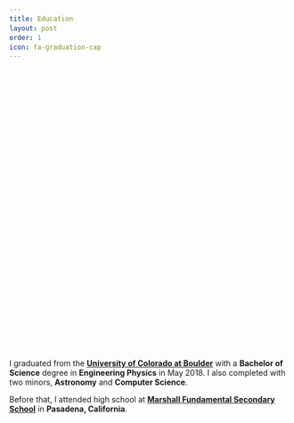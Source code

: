 ```yaml
---
title: Education
layout: post
order: 1
icon: fa-graduation-cap
---
```


<div class="image left" style="box-shadow: 0px 0px 50px 5px #888888; border-radius: 15%; opacity:0"><div class="responsive-container dim1-1"><img id = "preload" onload="fadeIn(this.parentNode.parentNode,500); fadeIn(this,500)" src="assets/images/Graduation.jpg" alt="" style="opacity:0;border-radius: 15%;"/></div></div>

I graduated from the **[University of Colorado at Boulder](https://www.colorado.edu/)** with a **Bachelor of Science** degree in **Engineering Physics** in May 2018.  I also completed with two minors, **Astronomy** and **Computer Science**. 

Before that, I attended high school at **[Marshall Fundamental Secondary School](https://www.pusd.us/marshall)** in **Pasadena, California**.  